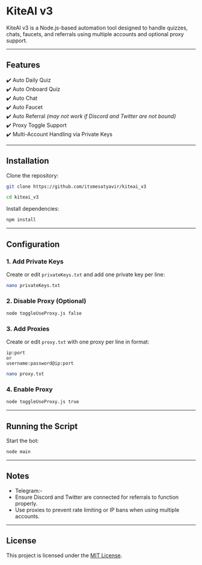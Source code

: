 # KiteAI v3

KiteAI v3 is a Node.js-based automation tool designed to handle quizzes, chats, faucets, and referrals using multiple accounts and optional proxy support.

---

## Features

✔️ Auto Daily Quiz  
✔️ Auto Onboard Quiz  
✔️ Auto Chat  
✔️ Auto Faucet  
✔️ Auto Referral *(may not work if Discord and Twitter are not bound)*  
✔️ Proxy Toggle Support  
✔️ Multi-Account Handling via Private Keys

---

## Installation

Clone the repository:

```bash
git clone https://github.com/itsmesatyavir/kiteai_v3
```

```bash
cd kiteai_v3
```

Install dependencies:

```bash
npm install
```

---

## Configuration

### 1. Add Private Keys

Create or edit `privateKeys.txt` and add one private key per line:

```bash
nano privateKeys.txt
```

### 2. Disable Proxy (Optional)

```bash
node toggleUseProxy.js false
```

### 3. Add Proxies

Create or edit `proxy.txt` with one proxy per line in format:

```
ip:port
or
username:password@ip:port
```

```bash
nano proxy.txt
```

### 4. Enable Proxy

```bash
node toggleUseProxy.js true
```

---

## Running the Script

Start the bot:

```bash
node main
```

---

## Notes
- Telegram:- 
- Ensure Discord and Twitter are connected for referrals to function properly.
- Use proxies to prevent rate limiting or IP bans when using multiple accounts.

---

## License

This project is licensed under the [MIT License](LICENSE).
